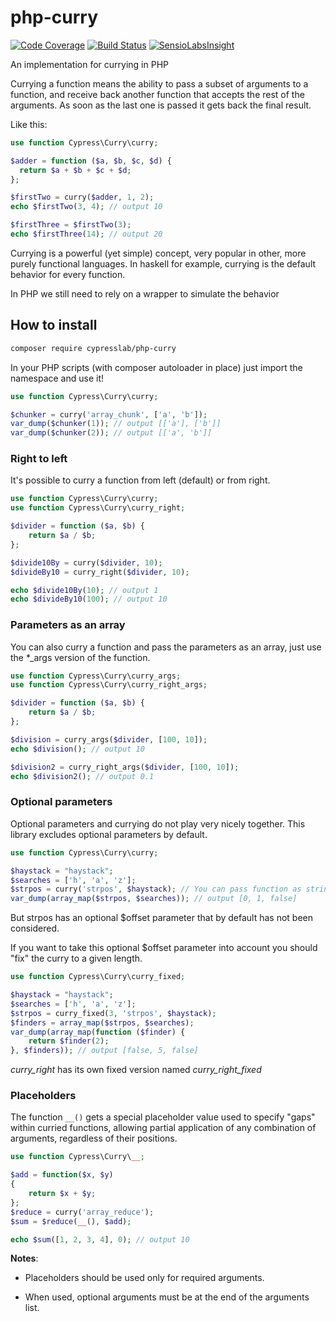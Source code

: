 # php-curry

[![Code Coverage](https://scrutinizer-ci.com/g/matteosister/php-curry/badges/coverage.png?b=master)](https://scrutinizer-ci.com/g/matteosister/php-curry/?branch=master)
[![Build Status](https://scrutinizer-ci.com/g/matteosister/php-curry/badges/build.png?b=master)](https://scrutinizer-ci.com/g/matteosister/php-curry/build-status/master)
[![SensioLabsInsight](https://insight.sensiolabs.com/projects/437a51d1-9829-4e22-b37b-77c80dd3947f/mini.png)](https://insight.sensiolabs.com/projects/437a51d1-9829-4e22-b37b-77c80dd3947f)

An implementation for currying in PHP

Currying a function means the ability to pass a subset of arguments to a function, and receive back another function that accepts the rest of the arguments. As soon as the last one is passed it gets back the final result.

Like this:

``` php
use function Cypress\Curry\curry;

$adder = function ($a, $b, $c, $d) {
  return $a + $b + $c + $d;
};

$firstTwo = curry($adder, 1, 2);
echo $firstTwo(3, 4); // output 10

$firstThree = $firstTwo(3);
echo $firstThree(14); // output 20
```

Currying is a powerful (yet simple) concept, very popular in other, more purely functional languages. In haskell for example, currying is the default behavior for every function.

In PHP we still need to rely on a wrapper to simulate the behavior

## How to install

``` bash
composer require cypresslab/php-curry
```

In your PHP scripts (with composer autoloader in place) just import the namespace and use it!

``` php
use function Cypress\Curry\curry;

$chunker = curry('array_chunk', ['a', 'b']);
var_dump($chunker(1)); // output [['a'], ['b']]
var_dump($chunker(2)); // output [['a', 'b']]
```

### Right to left

It's possible to curry a function from left (default) or from right.

``` php
use function Cypress\Curry\curry;
use function Cypress\Curry\curry_right;

$divider = function ($a, $b) {
    return $a / $b;
};

$divide10By = curry($divider, 10);
$divideBy10 = curry_right($divider, 10);

echo $divide10By(10); // output 1
echo $divideBy10(100); // output 10
```

### Parameters as an array

You can also curry a function and pass the parameters as an array, just use the \*_args version of the function.

``` php
use function Cypress\Curry\curry_args;
use function Cypress\Curry\curry_right_args;

$divider = function ($a, $b) {
    return $a / $b;
};

$division = curry_args($divider, [100, 10]);
echo $division(); // output 10

$division2 = curry_right_args($divider, [100, 10]);
echo $division2(); // output 0.1
```

### Optional parameters

Optional parameters and currying do not play very nicely together. This library excludes optional parameters by default.

``` php
use function Cypress\Curry\curry;

$haystack = "haystack";
$searches = ['h', 'a', 'z'];
$strpos = curry('strpos', $haystack); // You can pass function as string too!
var_dump(array_map($strpos, $searches)); // output [0, 1, false]
```

But strpos has an optional $offset parameter that by default has not been considered.

If you want to take this optional $offset parameter into account you should "fix" the curry to a given length.

``` php
use function Cypress\Curry\curry_fixed;

$haystack = "haystack";
$searches = ['h', 'a', 'z'];
$strpos = curry_fixed(3, 'strpos', $haystack);
$finders = array_map($strpos, $searches);
var_dump(array_map(function ($finder) {
    return $finder(2);
}, $finders)); // output [false, 5, false]
```

*curry_right* has its own fixed version named *curry_right_fixed*

### Placeholders

The function `__()` gets a special placeholder value used to specify "gaps" within curried functions, allowing partial application of any combination of arguments, regardless of their positions.

```php
use function Cypress\Curry\__;

$add = function($x, $y)
{ 
	return $x + $y; 
};
$reduce = curry('array_reduce');
$sum = $reduce(__(), $add);

echo $sum([1, 2, 3, 4], 0); // output 10
```

**Notes**:

- Placeholders should be used only for required arguments.

- When used, optional arguments must be at the end of the arguments list.
